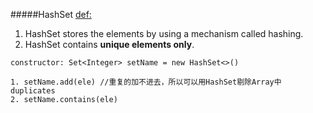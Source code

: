 #####HashSet
[def:](https://www.javatpoint.com/java-hashset)
1. HashSet stores the elements by using a mechanism called hashing.
2. HashSet contains **unique elements only**.


```
constructor: Set<Integer> setName = new HashSet<>()

1. setName.add(ele) //重复的加不进去，所以可以用HashSet剔除Array中duplicates
2. setName.contains(ele)

```



